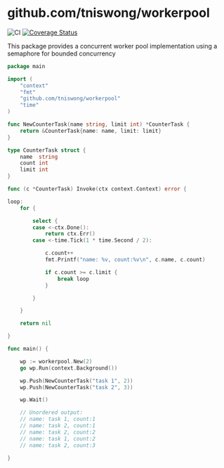 # github.com/tniswong/workerpool

![CI](https://github.com/tniswong/workerpool/actions/workflows/ci.yml/badge.svg)
[![Coverage Status](https://coveralls.io/repos/github/tniswong/workerpool/badge.svg?branch=master)](https://coveralls.io/github/tniswong/workerpool?branch=master)

This package provides a concurrent worker pool implementation using a semaphore for bounded concurrency

```go
package main

import (
    "context"
    "fmt"
    "github.com/tniswong/workerpool"
    "time"
)

func NewCounterTask(name string, limit int) *CounterTask {
    return &CounterTask{name: name, limit: limit}
}

type CounterTask struct {
    name  string
    count int
    limit int
}

func (c *CounterTask) Invoke(ctx context.Context) error {

loop:
    for {

        select {
        case <-ctx.Done():
            return ctx.Err()
        case <-time.Tick(1 * time.Second / 2):

            c.count++
            fmt.Printf("name: %v, count:%v\n", c.name, c.count)

            if c.count >= c.limit {
                break loop
            }

        }

    }

    return nil

}

func main() {

    wp := workerpool.New(2)
    go wp.Run(context.Background())

    wp.Push(NewCounterTask("task 1", 2))
    wp.Push(NewCounterTask("task 2", 3))

    wp.Wait()

    // Unordered output:
    // name: task 1, count:1
    // name: task 2, count:1
    // name: task 2, count:2
    // name: task 1, count:2
    // name: task 2, count:3

}

```
